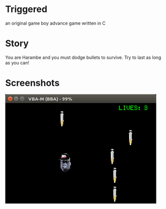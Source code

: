 # Triggered
an original game boy advance game written in C

# Story
You are Harambe and you must dodge bullets to survive. Try to last as long as you can!

# Screenshots

![Screenshot](gameplay.png)

